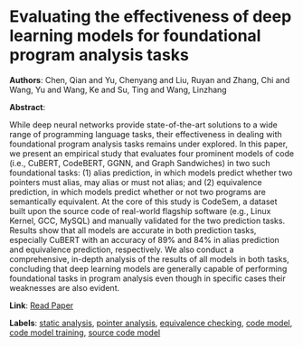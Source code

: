 # Evaluating the effectiveness of deep learning models for foundational program analysis tasks

**Authors**: Chen, Qian and Yu, Chenyang and Liu, Ruyan and Zhang, Chi and Wang, Yu and Wang, Ke and Su, Ting and Wang, Linzhang

**Abstract**:

While deep neural networks provide state-of-the-art solutions to a wide range of programming language tasks, their effectiveness in dealing with foundational program analysis tasks remains under explored. In this paper, we present an empirical study that evaluates four prominent models of code (i.e., CuBERT, CodeBERT, GGNN, and Graph Sandwiches) in two such foundational tasks: (1) alias prediction, in which models predict whether two pointers must alias, may alias or must not alias; and (2) equivalence prediction, in which models predict whether or not two programs are semantically equivalent. At the core of this study is CodeSem, a dataset built upon the source code of real-world flagship software (e.g., Linux Kernel, GCC, MySQL) and manually validated for the two prediction tasks. Results show that all models are accurate in both prediction tasks, especially CuBERT with an accuracy of 89% and 84% in alias prediction and equivalence prediction, respectively. We also conduct a comprehensive, in-depth analysis of the results of all models in both tasks, concluding that deep learning models are generally capable of performing foundational tasks in program analysis even though in specific cases their weaknesses are also evident.

**Link**: [Read Paper](https://dl.acm.org/doi/pdf/10.1145/3649829)

**Labels**: [static analysis](../../labels/static_analysis.md), [pointer analysis](../../labels/pointer_analysis.md), [equivalence checking](../../labels/equivalence_checking.md), [code model](../../labels/code_model.md), [code model training](../../labels/code_model_training.md), [source code model](../../labels/source_code_model.md)
